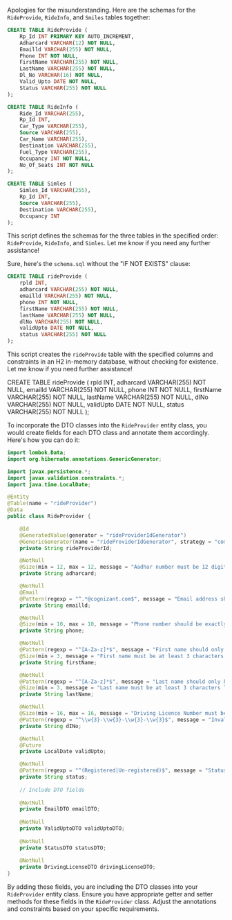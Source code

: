 Apologies for the misunderstanding. Here are the schemas for the `RideProvide`, `RideInfo`, and `Smiles` tables together:

```sql
CREATE TABLE RideProvide (
    Rp_Id INT PRIMARY KEY AUTO_INCREMENT,
    Adharcard VARCHAR(12) NOT NULL,
    Emailld VARCHAR(255) NOT NULL,
    Phone INT NOT NULL,
    FirstName VARCHAR(255) NOT NULL,
    LastName VARCHAR(255) NOT NULL,
    Dl_No VARCHAR(16) NOT NULL,
    Valid_Upto DATE NOT NULL,
    Status VARCHAR(255) NOT NULL
);

CREATE TABLE RideInfo (
    Ride_Id VARCHAR(255),
    Rp_Id INT,
    Car_Type VARCHAR(255),
    Source VARCHAR(255),
    Car_Name VARCHAR(255),
    Destination VARCHAR(255),
    Fuel_Type VARCHAR(255),
    Occupancy INT NOT NULL,
    No_Of_Seats INT NOT NULL
);

CREATE TABLE Simles (
    Simles_Id VARCHAR(255),
    Rp_Id INT,
    Source VARCHAR(255),
    Destination VARCHAR(255),
    Occupancy INT
);
```

This script defines the schemas for the three tables in the specified order: `RideProvide`, `RideInfo`, and `Simles`. Let me know if you need any further assistance!




Sure, here's the `schema.sql` without the "IF NOT EXISTS" clause:

```sql
CREATE TABLE rideProvide (
    rpld INT,
    adharcard VARCHAR(255) NOT NULL,
    emailld VARCHAR(255) NOT NULL,
    phone INT NOT NULL,
    firstName VARCHAR(255) NOT NULL,
    lastName VARCHAR(255) NOT NULL,
    dlNo VARCHAR(255) NOT NULL,
    validUpto DATE NOT NULL,
    status VARCHAR(255) NOT NULL
);
```

This script creates the `rideProvide` table with the specified columns and constraints in an H2 in-memory database, without checking for existence. Let me know if you need further assistance!



CREATE TABLE rideProvide (
    rpld INT,
    adharcard VARCHAR(255) NOT NULL,
    emailld VARCHAR(255) NOT NULL,
    phone INT NOT NULL,
    firstName VARCHAR(255) NOT NULL,
    lastName VARCHAR(255) NOT NULL,
    dlNo VARCHAR(255) NOT NULL,
    validUpto DATE NOT NULL,
    status VARCHAR(255) NOT NULL
);






To incorporate the DTO classes into the `RideProvider` entity class, you would create fields for each DTO class and annotate them accordingly. Here's how you can do it:

```java
import lombok.Data;
import org.hibernate.annotations.GenericGenerator;

import javax.persistence.*;
import javax.validation.constraints.*;
import java.time.LocalDate;

@Entity
@Table(name = "rideProvider")
@Data
public class RideProvider {

    @Id
    @GeneratedValue(generator = "rideProviderIdGenerator")
    @GenericGenerator(name = "rideProviderIdGenerator", strategy = "com.cognizant.entities.RideProviderIdGenerator")
    private String rideProviderId;

    @NotNull
    @Size(min = 12, max = 12, message = "Aadhar number must be 12 digits long")
    private String adharcard;

    @NotNull
    @Email
    @Pattern(regexp = "^.*@cognizant.com$", message = "Email address should always have @cognizant.com")
    private String emailld;

    @NotNull
    @Size(min = 10, max = 10, message = "Phone number should be exactly 10 digits long")
    private String phone;

    @NotNull
    @Pattern(regexp = "^[A-Za-z]*$", message = "First name should only have alphabets")
    @Size(min = 3, message = "First name must be at least 3 characters long")
    private String firstName;

    @NotNull
    @Pattern(regexp = "^[A-Za-z]*$", message = "Last name should only have alphabets")
    @Size(min = 3, message = "Last name must be at least 3 characters long")
    private String lastName;

    @NotNull
    @Size(min = 16, max = 16, message = "Driving Licence Number must be 16 characters long")
    @Pattern(regexp = "^\\w{3}-\\w{3}-\\w{3}-\\w{3}$", message = "Invalid driving license number format")
    private String dINo;

    @NotNull
    @Future
    private LocalDate validUpto;

    @NotNull
    @Pattern(regexp = "^(Registered|Un-registered)$", message = "Status must be either 'Registered' or 'Un-registered'")
    private String status;
    
    // Include DTO fields
    
    @NotNull
    private EmailDTO emailDTO;
    
    @NotNull
    private ValidUptoDTO validUptoDTO;
    
    @NotNull
    private StatusDTO statusDTO;
    
    @NotNull
    private DrivingLicenseDTO drivingLicenseDTO;
}
```

By adding these fields, you are including the DTO classes into your `RideProvider` entity class. Ensure you have appropriate getter and setter methods for these fields in the `RideProvider` class. Adjust the annotations and constraints based on your specific requirements.
